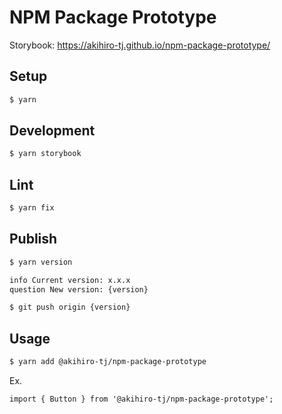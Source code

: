 # NPM Package Prototype

Storybook: https://akihiro-tj.github.io/npm-package-prototype/

## Setup

```bash
$ yarn
```

## Development

```bash
$ yarn storybook
```

## Lint

```bash
$ yarn fix
```

## Publish

```bash
$ yarn version

info Current version: x.x.x
question New version: {version}
```

```bash
$ git push origin {version}
```

## Usage

```bash
$ yarn add @akihiro-tj/npm-package-prototype
```

Ex.

```tsx
import { Button } from '@akihiro-tj/npm-package-prototype';
```
